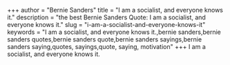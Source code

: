 +++
author = "Bernie Sanders"
title = "I am a socialist, and everyone knows it."
description = "the best Bernie Sanders Quote: I am a socialist, and everyone knows it."
slug = "i-am-a-socialist-and-everyone-knows-it"
keywords = "I am a socialist, and everyone knows it.,bernie sanders,bernie sanders quotes,bernie sanders quote,bernie sanders sayings,bernie sanders saying,quotes, sayings,quote, saying, motivation"
+++
I am a socialist, and everyone knows it.
